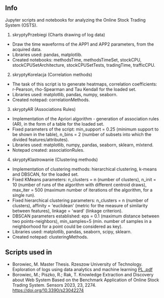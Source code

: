 ## Info
Jupyter scripts and notebooks for analyzing the Online Stock Trading System (OSTS).
1) skryptyPrzebiegi (Charts drawing of log data)
- Draw the time waveforms of the APP1 and APP2 parameters, from the acquired data.
- Libraries used: pandas, matplotlib.
- Created notebooks: methodsTime, methodsTimeSet, stockCPU, stockCPUSetArchitecture, stockCPUSetTests, tradingTime, trafficCPU.
2) skryptyKorelacja (Correlation methods)
- The task of this script is to generate heatmaps, correlation coefficients: r-Pearson, rho-Spearman and Tau Kendall for the loaded set.
- Libraries used: matplotlib, pandas, numpy, seaborn.
- Created notepad: correlationMethods.
3) skryptyAR (Associations Rules)
- Implementation of the Apriori algorithm - generation of association rules (AR), in the form of a table for the loaded set.
- Fixed parameters of the script: min_support = 0.25 (minimum support to be shown in the table), n_bins = 2 (number of subsets into which the divided features/attributes).
- Libraries used: matplotlib, numpy, pandas, seaborn, sklearn, mlxtend.
- Notepad created: associationRules.
4) skryptyKlastrowanie (Clustering methods)
- Implementation of clustering methods: hierarchical clustering, k-means and DBSCAN, for the loaded set.
- Fixed KMeans parameters: n_clusters = n (number of clusters), n_init = 10 (number of runs of the algorithm with different centroid draws), max_iter = 500 (maximum number of iterations of the algorithm, for a single run).
- Fixed hierarchical clustering parameters: n_clusters = n (number of clusters), affinity = 'euclidean' (metric for the measure of similarity between features), linkage = 'ward' (linkage criterion).
- DBSCAN parameters established: eps = 0.1 (maximum distance between two points-neighbors), min_samples=5 (min. number of samples in a neighborhood for a point could be considered as key).
- Libraries used: matplotlib, pandas, seaborn, scipy, sklearn.
- Created notepad: clusteringMethods.

## Scripts used in
- Borowiec, M. Master Thesis. Rzeszow University of Technology. Exploration of logs using data analytics and machine learning [PL .pdf](https://github.com/marcin98b/log-analysis/files/12887661/Badanie.logow.monografia.pdf)
- Borowiec, M.; Piszko, R.; Rak, T. Knowledge Extraction and Discovery about Web System Based on the Benchmark Application of Online Stock Trading System. Sensors 2023, 23, 2274. https://doi.org/10.3390/s23042274

